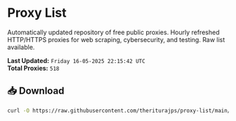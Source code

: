 # Proxy List

Automatically updated repository of free public proxies. Hourly refreshed HTTP/HTTPS proxies for web scraping, cybersecurity, and testing. Raw list available.

**Last Updated:** `Friday 16-05-2025 22:15:42 UTC`  
**Total Proxies:** `518`

## 📥 Download
```bash
curl -O https://raw.githubusercontent.com/theriturajps/proxy-list/main/proxies.txt
